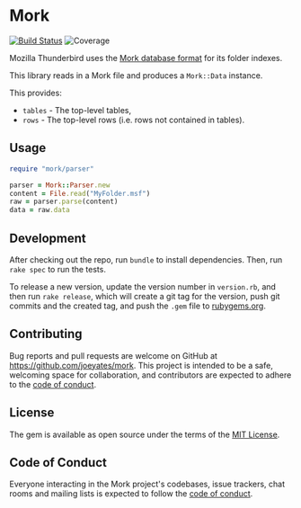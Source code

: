 # Mork

[![Build Status](https://github.com/joeyates/imap-backup/actions/workflows/main.yml/badge.svg)][CI Status]
![Coverage](https://img.shields.io/endpoint?url=https://gist.githubusercontent.com/joeyates/0ad88e9ac5abded0a579daf09b3dbc8f/raw/coverage.json)

[CI Status]: https://github.com/joeyates/imap-backup/actions/workflows/main.yml

Mozilla Thunderbird uses the [Mork database format](https://en.wikipedia.org/wiki/Mork_%28file_format%29) for its folder indexes.

This library reads in a Mork file and produces a `Mork::Data` instance.

This provides:

* `tables` - The top-level tables,
* `rows` - The top-level rows (i.e. rows not contained in tables).

## Usage

```ruby
require "mork/parser"

parser = Mork::Parser.new
content = File.read("MyFolder.msf")
raw = parser.parse(content)
data = raw.data
```

## Development

After checking out the repo, run `bundle` to install dependencies.
Then, run `rake spec` to run the tests.

To release a new version, update the version number in `version.rb`,
and then run `rake release`, which will create a git tag for the version,
push git commits and the created tag,
and push the `.gem` file to [rubygems.org](https://rubygems.org).

## Contributing

Bug reports and pull requests are welcome on GitHub at https://github.com/joeyates/mork.
This project is intended to be a safe, welcoming space for collaboration,
and contributors are expected to adhere to the [code of conduct](https://github.com/joeyates/mork/blob/main/CODE_OF_CONDUCT.md).

## License

The gem is available as open source under the terms of the [MIT License](https://opensource.org/licenses/MIT).

## Code of Conduct

Everyone interacting in the Mork project's codebases, issue trackers,
chat rooms and mailing lists is expected to follow the [code of conduct](https://github.com/joeyates/mork/blob/main/CODE_OF_CONDUCT.md).
